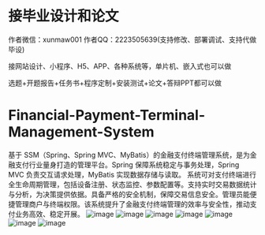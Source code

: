 # 接毕业设计和论文
作者微信：xunmaw001  作者QQ：2223505639(支持修改、部署调试、支持代做毕设)

接网站设计、小程序、H5、APP、各种系统等，单片机、嵌入式也可以做

选题+开题报告+任务书+程序定制+安装测试+论文+答辩PPT都可以做
# Financial-Payment-Terminal-Management-System
基于 SSM（Spring、Spring MVC、MyBatis）的金融支付终端管理系统，是为金融支付行业量身打造的管理平台。Spring 保障系统稳定与事务处理，Spring MVC 负责交互请求处理，MyBatis 实现数据存储与读取。  系统可对支付终端进行全生命周期管理，包括设备注册、状态监控、参数配置等。支持实时交易数据统计与分析，为决策提供依据。具备严格的安全机制，保障交易信息安全。管理员能便捷管理商户与终端权限。该系统提升了金融支付终端管理的效率与安全性，推动支付业务高效、稳定开展。 
![image](https://github.com/user-attachments/assets/6111466a-ee1a-4ccb-a901-add6a642fbe0)
![image](https://github.com/user-attachments/assets/c82ace3c-4746-4db6-8b5f-99ba51a5b72f)
![image](https://github.com/user-attachments/assets/5a66cf0d-f8cb-4fca-a92c-014ced15082d)
![image](https://github.com/user-attachments/assets/6e6f2186-011d-42b7-977b-2d7519a15f6c)
![image](https://github.com/user-attachments/assets/04f65954-d9d0-47bc-8377-8adebc3526ba)
![image](https://github.com/user-attachments/assets/97eb962a-f153-40da-a5b8-d63156c589f9)
![image](https://github.com/user-attachments/assets/1c11ea12-58cb-4c97-bca1-91c99e3ea282)

